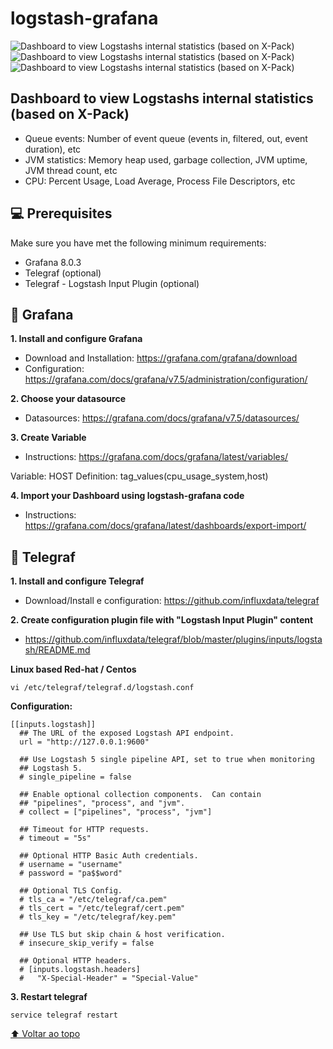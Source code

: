 # logstash-grafana

<img src="https://skingratiscsgo.com/logstash-grafana/logstash-grafana.png" alt="Dashboard to view Logstashs internal statistics (based on X-Pack)">
<img src="https://skingratiscsgo.com/logstash-grafana/logstash-grafana2.png" alt="Dashboard to view Logstashs internal statistics (based on X-Pack)">
<img src="https://skingratiscsgo.com/logstash-grafana/logstash-grafana3.png" alt="Dashboard to view Logstashs internal statistics (based on X-Pack)">
<br>
<h2>Dashboard to view Logstashs internal statistics (based on X-Pack)</h2>

* Queue events: Number of event queue (events in, filtered, out, event duration), etc
* JVM statistics: Memory heap used, garbage collection, JVM uptime, JVM thread count, etc
* CPU: Percent Usage, Load Average, Process File Descriptors, etc


## 💻 Prerequisites

Make sure you have met the following minimum requirements:

* Grafana 8.0.3
* Telegraf (optional)
* Telegraf - Logstash Input Plugin (optional)

## 🚀 Grafana

<b>1. Install and configure Grafana</b>

* Download and Installation: https://grafana.com/grafana/download
* Configuration: https://grafana.com/docs/grafana/v7.5/administration/configuration/

<b>2. Choose your datasource</b>
* Datasources: https://grafana.com/docs/grafana/v7.5/datasources/

<b>3. Create Variable</b>
* Instructions: https://grafana.com/docs/grafana/latest/variables/

Variable: HOST
Definition: tag_values(cpu_usage_system,host)

<b>4. Import your Dashboard using logstash-grafana code</b>
* Instructions: https://grafana.com/docs/grafana/latest/dashboards/export-import/

## 🚀 Telegraf

<b>1. Install and configure Telegraf</b>

* Download/Install e configuration: https://github.com/influxdata/telegraf

<b>2. Create configuration plugin file with "Logstash Input Plugin" content</b>

* https://github.com/influxdata/telegraf/blob/master/plugins/inputs/logstash/README.md

<b>Linux based Red-hat / Centos</b>
```
vi /etc/telegraf/telegraf.d/logstash.conf
```

<b>Configuration:</b>

```
[[inputs.logstash]]
  ## The URL of the exposed Logstash API endpoint.
  url = "http://127.0.0.1:9600"

  ## Use Logstash 5 single pipeline API, set to true when monitoring
  ## Logstash 5.
  # single_pipeline = false

  ## Enable optional collection components.  Can contain
  ## "pipelines", "process", and "jvm".
  # collect = ["pipelines", "process", "jvm"]

  ## Timeout for HTTP requests.
  # timeout = "5s"

  ## Optional HTTP Basic Auth credentials.
  # username = "username"
  # password = "pa$$word"

  ## Optional TLS Config.
  # tls_ca = "/etc/telegraf/ca.pem"
  # tls_cert = "/etc/telegraf/cert.pem"
  # tls_key = "/etc/telegraf/key.pem"

  ## Use TLS but skip chain & host verification.
  # insecure_skip_verify = false

  ## Optional HTTP headers.
  # [inputs.logstash.headers]
  #   "X-Special-Header" = "Special-Value"
```

<b>3. Restart telegraf</b>

```
service telegraf restart
```

[⬆ Voltar ao topo](#logstash-grafana)<br>

